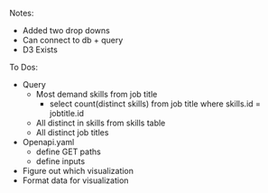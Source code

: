 Notes:
- Added two drop downs
- Can connect to db + query
- D3 Exists

To Dos:
- Query
    - Most demand skills from job title 
        - select count(distinct skills) from job title where skills.id = jobtitle.id
    - All distinct in skills from skills table
    - All distinct job titles
- Openapi.yaml
    - define GET paths
    - define inputs
- Figure out which visualization 
- Format data for visualization

